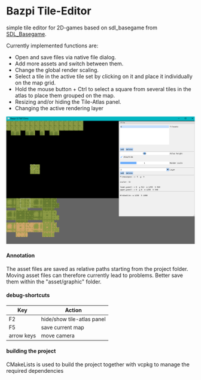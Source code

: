 # Bazpi Tile-Editor

simple tile editor for 2D-games based on sdl_basegame from [SDL_Basegame](https://github.com/sor/sdl_basegame).

Currently implemented functions are:

* Open and save files via native file dialog.
* Add more assets and switch between them.
* Change the global render scaling.
* Select a tile in the active tile set by clicking on it and place it individually on the map grid.
* Hold the mouse button + Ctrl to select a square from several tiles in the atlas to place them grouped on the map.
* Resizing and/or hiding the Tile-Atlas panel.
* Changing the active rendering layer

![Screenshot](doc/scren2.png "Screenshot from SDL_Tileeditor stamp tool")

#### Annotation

The asset files are saved as relative paths starting from the project folder. Moving asset files can therefore currently lead to problems. Better save them within the "asset/graphic" folder.

#### debug-shortcuts


| Key        | Action                     |
| ---------- | -------------------------- |
| F2         | hide/show tile-atlas panel |
| F5         | save current map           |
| arrow keys | move camera                |

#### building the project

CMakeLists is used to build the project together with vcpkg to manage the required dependencies
